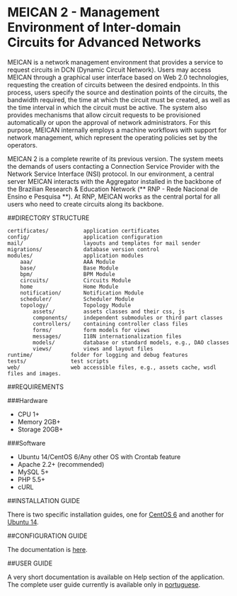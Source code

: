 # MEICAN 2 - Management Environment of Inter-domain Circuits for Advanced Networks

MEICAN is a network management environment that provides a service to request circuits in DCN (Dynamic Circuit Network). Users may access MEICAN through a graphical user interface based on Web 2.0 technologies, requesting the creation of circuits between the desired endpoints. In this process, users specify the source and destination points of the circuits, the bandwidth required, the time at which the circuit must be created, as well as the time interval in which the circuit must be active. The system also provides mechanisms that allow circuit requests to be provisioned automatically or upon the approval of network administrators. For this purpose, MEICAN internally employs a machine workflows with support for network management, which represent the operating policies set by the operators.

MEICAN 2 is a complete rewrite of its previous version. The system meets the demands of users contacting a Connection Service Provider with the Network Service Interface (NSI) protocol. In our environment, a central server MEICAN interacts with the Aggregator installed in the backbone of the Brazilian Research & Education Network (** RNP - Rede Nacional de Ensino e Pesquisa **). At RNP, MEICAN works as the central portal for all users who need to create circuits along its backbone.

##DIRECTORY STRUCTURE

```
certificates/       	application certificates
config/             	application configuration
mail/               	layouts and templates for mail sender
migrations/         	database version control
modules/            	application modules
	aaa/				AAA Module
	base/				Base Module
	bpm/				BPM Module
	circuits/			Circuits Module
	home				Home Module
	notification/		Notification Module
	scheduler/			Scheduler Module
	topology/			Topology Module
		assets/			assets classes and their css, js
		components/		independent submodules or third part classes
		controllers/	containing controller class files
		forms/			form models for views
		messages/		I18N internationalization files
		models/			database or standard models, e.g., DAO classes
		views/			views and layout files
runtime/            folder for logging and debug features
tests/              test scripts
web/                web accessible files, e.g., assets cache, wsdl files and images.
```

##REQUIREMENTS

###Hardware

- CPU 1+
- Memory 2GB+
- Storage 20GB+

###Software

- Ubuntu 14/CentOS 6/Any other OS with Crontab feature
- Apache 2.2+ (recommended)
- MySQL 5+
- PHP 5.5+
- cURL

##INSTALLATION GUIDE

There is two specific installation guides, one for [CentOS 6](https://github.com/ufrgs-hyman/meican2/blob/master/docs/guide/installation-centos.md) and another for [Ubuntu 14](https://github.com/ufrgs-hyman/meican2/blob/master/docs/guide/installation-ubuntu.md).

##CONFIGURATION GUIDE

The documentation is [here](https://github.com/ufrgs-hyman/meican2/blob/master/docs/guide/configuration.md).

##USER GUIDE

A very short documentation is available on Help section of the application. The complete user guide currently is available only in [portuguese](https://wiki.rnp.br/display/secipo/Guia+MEICAN).

